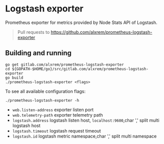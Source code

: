 Logstash exporter
=================

Prometheus exporter for metrics provided by Node Stats API of Logstash.
> Pull requests to https://github.com/alxrem/prometheus-logstash-exporter

Building and running
--------------------

    go get gitlab.com/alxrem/prometheus-logstash-exporter
    cd ${GOPATH-$HOME/go}/src/gitlab.com/alxrem/prometheus-logstash-exporter
    go build
    ./prometheus-logstash-exporter <flags>

To see all available configuration flags:
```
./prometheus-logstash-exporter -h
```
- `web.listen-address` exporter listen port
- `web.telemetry-path` exporter telemetry path
- `logstash.address` logstash listen host, `localhost:9600`,char ',' split multi logstash host
- `logstash.timeout` logstash request timeout
- `logstash.id` logstash metric namespace,char ',' split multi namespace 